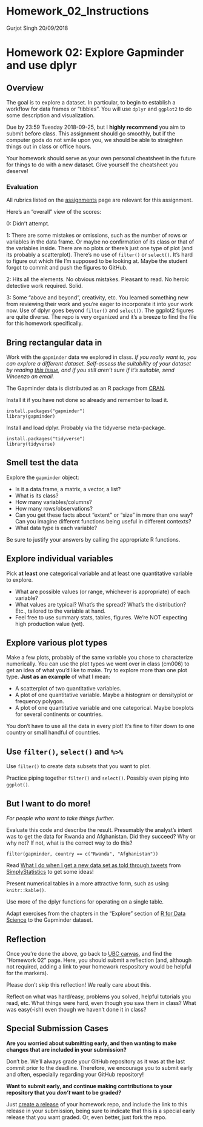 Homework\_02\_Instructions
================
Gurjot Singh
20/09/2018

# Homework 02: Explore Gapminder and use dplyr

## Overview

The goal is to explore a dataset. In particular, to begin to establish a
workflow for data frames or “tibbles”. You will use `dplyr` and
`ggplot2` to do some description and visualization.

Due by 23:59 Tuesday 2018-09-25, but I **highly recommend** you aim to
submit before class. This assignment should go smoothly, but if the
computer gods do not smile upon you, we should be able to straighten
things out in class or office hours.

Your homework should serve as your own personal cheatsheet in the future
for things to do with a new dataset. Give yourself the cheatsheet you
deserve\!

### Evaluation

All rubrics listed on the
[assignments](http://stat545.com/Classroom/assignments/) page are
relevant for this assignment.

Here’s an “overall” view of the scores:

0: Didn’t attempt.

1: There are some mistakes or omissions, such as the number of rows or
variables in the data frame. Or maybe no confirmation of its class or
that of the variables inside. There are no plots or there’s just one
type of plot (and its probably a scatterplot). There’s no use of
`filter()` or `select()`. It’s hard to figure out which file I’m
supposed to be looking at. Maybe the student forgot to commit and push
the figures to GitHub.

2: Hits all the elements. No obvious mistakes. Pleasant to read. No
heroic detective work required. Solid.

3: Some “above and beyond”, creativity, etc. You learned something new
from reviewing their work and you’re eager to incorporate it into your
work now. Use of dplyr goes beyond `filter()` and `select()`. The
ggplot2 figures are quite diverse. The repo is very organized and it’s a
breeze to find the file for this homework specifically.

## Bring rectangular data in

Work with the `gapminder` data we explored in class. *If you really want
to, you can explore a different dataset. Self-assess the suitability of
your dataset by reading [this
issue](https://github.com/STAT545-UBC/Discussion/issues/115), and if you
still aren’t sure if it’s suitable, send Vincenzo an email.*

The Gapminder data is distributed as an R package from
[CRAN](https://cran.r-project.org/web/packages/gapminder/index.html).

Install it if you have not done so already and remember to load it.

    install.packages("gapminder")
    library(gapminder)

Install and load dplyr. Probably via the tidyverse meta-package.

    install.packages("tidyverse")
    library(tidyverse)

## Smell test the data

Explore the `gapminder` object:

  - Is it a data.frame, a matrix, a vector, a list?
  - What is its class?
  - How many variables/columns?
  - How many rows/observations?
  - Can you get these facts about “extent” or “size” in more than one
    way? Can you imagine different functions being useful in different
    contexts?
  - What data type is each variable?

Be sure to justify your answers by calling the appropriate R functions.

## Explore individual variables

Pick **at least** one categorical variable and at least one quantitative
variable to explore.

  - What are possible values (or range, whichever is appropriate) of
    each variable?
  - What values are typical? What’s the spread? What’s the distribution?
    Etc., tailored to the variable at hand.
  - Feel free to use summary stats, tables, figures. We’re NOT expecting
    high production value (yet).

## Explore various plot types

Make a few plots, probably of the same variable you chose to
characterize numerically. You can use the plot types we went over in
class (cm006) to get an idea of what you’d like to make. Try to explore
more than one plot type. **Just as an example** of what I mean:

  - A scatterplot of two quantitative variables.
  - A plot of one quantitative variable. Maybe a histogram or
    densityplot or frequency polygon.
  - A plot of one quantitative variable and one categorical. Maybe
    boxplots for several continents or countries.

You don’t have to use all the data in every plot\! It’s fine to filter
down to one country or small handful of countries.

## Use `filter()`, `select()` and `%>%`

Use `filter()` to create data subsets that you want to plot.

Practice piping together `filter()` and `select()`. Possibly even piping
into `ggplot()`.

## But I want to do more\!

*For people who want to take things further.*

Evaluate this code and describe the result. Presumably the analyst’s
intent was to get the data for Rwanda and Afghanistan. Did they succeed?
Why or why not? If not, what is the correct way to do this?

    filter(gapminder, country == c("Rwanda", "Afghanistan"))

Read [What I do when I get a new data set as told through
tweets](http://simplystatistics.org/2014/06/13/what-i-do-when-i-get-a-new-data-set-as-told-through-tweets/)
from [SimplyStatistics](http://simplystatistics.org) to get some ideas\!

Present numerical tables in a more attractive form, such as using
`knitr::kable()`.

Use more of the dplyr functions for operating on a single table.

Adapt exercises from the chapters in the “Explore” section of [R for
Data Science](http://r4ds.had.co.nz) to the Gapminder dataset.

## Reflection

Once you’re done the above, go back to [UBC
canvas](https://canvas.ubc.ca/), and find the “Homework 02” page. Here,
you should submit a reflection (and, although not required, adding a
link to your homework respository would be helpful for the markers).

Please don’t skip this reflection\! We really care about this.

Reflect on what was hard/easy, problems you solved, helpful tutorials
you read, etc. What things were hard, even though you saw them in class?
What was easy(-ish) even though we haven’t done it in class?

## Special Submission Cases

**Are you worried about submitting early, and then wanting to make
changes that are included in your submission?**

Don’t be. We’ll always grade your GitHub repository as it was at the
last commit prior to the deadline. Therefore, we encourage you to submit
early and often, especially regarding your GitHub repository\!

**Want to submit early, and continue making contributions to your
repository that you *don’t* want to be graded?**

Just [create a
release](https://help.github.com/articles/creating-releases/) of your
homework repo, and include the link to this release in your submission,
being sure to indicate that this is a special early release that you
want graded. Or, even better, just fork the repo.
